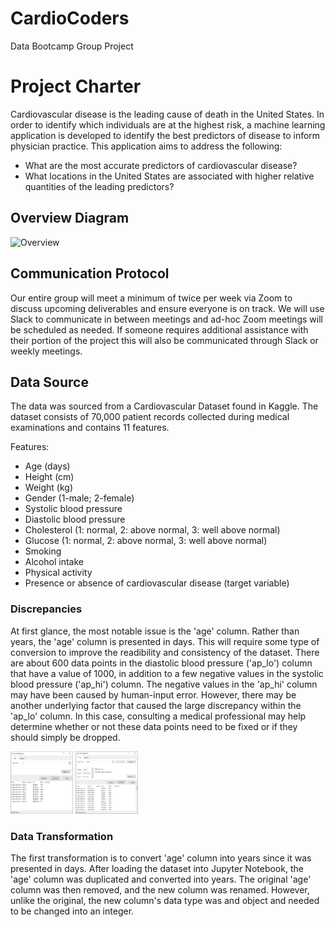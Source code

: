 # CardioCoders
Data Bootcamp Group Project

# Project Charter
Cardiovascular disease is the leading cause of death in the United States. In order to identify which individuals are at the highest risk, a machine learning application is developed to identify the best predictors of disease to inform physician practice. This application aims to address the following:
- What are the most accurate predictors of cardiovascular disease?
- What locations in the United States are associated with higher relative quantities of the leading predictors?

## Overview Diagram
![Overview](https://github.com/zborglin/CardioCoders/blob/main/resources/Overview.png)

## Communication Protocol
Our entire group will meet a minimum of twice per week via Zoom to discuss upcoming deliverables and ensure everyone is on track. We will use Slack to communicate in between meetings and ad-hoc Zoom meetings will be scheduled as needed. If someone requires additional assistance with their portion of the project this will also be communicated through Slack or weekly meetings.  

## Data Source
The data was sourced from a Cardiovascular Dataset found in Kaggle. The dataset consists of 70,000 patient records collected during medical examinations and contains 11 features.  

Features:

- Age (days)
- Height (cm) 
- Weight (kg) 
- Gender (1-male; 2-female)
- Systolic blood pressure 
- Diastolic blood pressure 
- Cholesterol (1: normal, 2: above normal, 3: well above normal)
- Glucose (1: normal, 2: above normal, 3: well above normal)
- Smoking
- Alcohol intake 
- Physical activity 
- Presence or absence of cardiovascular disease (target variable)

### Discrepancies
At first glance, the most notable issue is the 'age' column. Rather than years, the 'age' column is presented in days. This will require some type of conversion to improve the readibility and consistency of the dataset. There are about 600 data points in the diastolic blood pressure ('ap_lo') column that have a value of 1000, in addition to a few negative values in the systolic blood pressure ('ap_hi') column. The negative values in the 'ap_hi' column may have been caused by human-input error. However, there may be another underlying factor that caused the large discrepancy within the 'ap_lo' column. In this case, consulting a medical professional may help determine whether or not these data points need to be fixed or if they should simply be dropped. 
 
<img src = "https://github.com/zborglin/CardioCoders/blob/main/resources/ap_lo_discrepancy_data.png" width="100" height="100">
<img src = "https://github.com/zborglin/CardioCoders/blob/main/resources/ap_hi_discrepancy_data.PNG" width="100" height="100">

### Data Transformation
The first transformation is to convert 'age' column into years since it was presented in days. After loading the dataset into Jupyter Notebook, the 'age' column was duplicated and converted into years. The original 'age' column was then removed, and the new column was renamed. However, unlike the original, the new column's data type was and object and needed to be changed into an integer.

